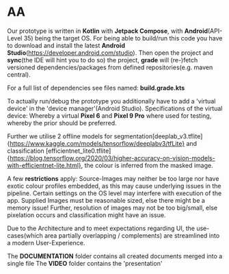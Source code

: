# AA

Our prototype is written in **Kotlin** with **Jetpack Compose**, with **Android**(API-Level 35) being the target OS.
For being able to build/run this code you have to download and install the latest **Android Studio**(https://developer.android.com/studio).
Then open the project and **sync**(the IDE will hint you to do so) the project, **grade** will (re-)fetch versioned dependencies/packages from defined repositories(e.g. maven central).

For a full list of dependencies see files named: **build.grade.kts**

To actually run/debug the prototype you additionally have to add a 'virtual device' in the 'device manager'(Android Studio).
Specifications of the virtual device:
Whereby a virtual **Pixel 6** and **Pixel 9 Pro** where used for testing, whereby the prior should be preferred.

Further we utilise 2 offline models for segmentation[deeplab_v3.tflite]{https://www.kaggle.com/models/tensorflow/deeplabv3/tfLite} and classification [efficientnet_lite0.tflite]{https://blog.tensorflow.org/2020/03/higher-accuracy-on-vision-models-with-efficientnet-lite.html}, the colour is inferred from the masked image.

A few **restrictions** apply:
Source-Images may neither be too large nor have exotic colour profiles embedded, as this may cause underlying issues in the pipeline.
Certain settings on the OS level may interfere with execution of the app.
Supplied Images must be reasonable sized, else there might be a memory issue!
Further, resolution of images may not be too big/small, else pixelation occurs and classification might have an issue.

Due to the Architecture and to meet expectations regarding UI, the use-cases(which area partially overlapping / complements) are streamlined into a modern User-Experience.

The **DOCUMENTATION** folder contains all created documents merged into a single file
The **VIDEO** folder contains the 'presentation'

